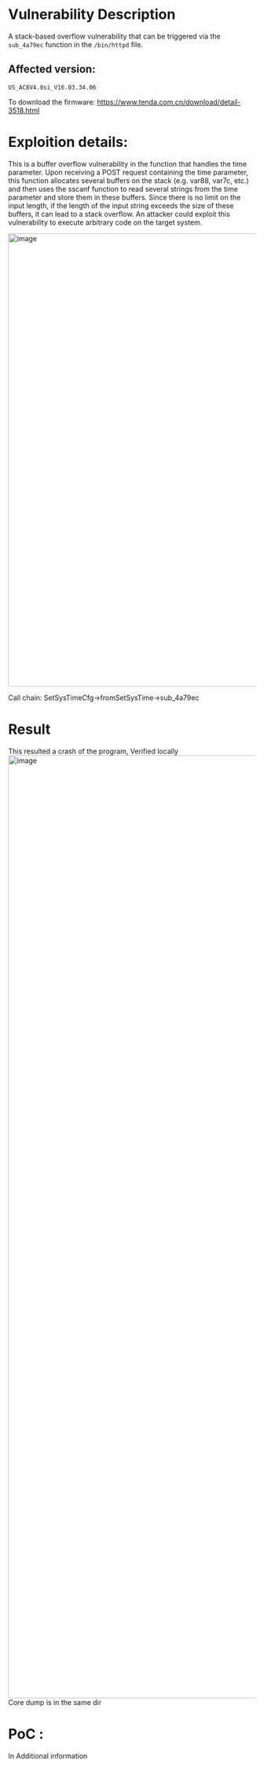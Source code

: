 # Vulnerability Description
A stack-based overflow vulnerability that can be triggered via the `sub_4a79ec` function in the `/bin/httpd` file.
## Affected version:
`US_AC8V4.0si_V16.03.34.06` 

To download the firmware: https://www.tenda.com.cn/download/detail-3518.html

# Exploition details:
This is a buffer overflow vulnerability in the function that handles the time parameter. Upon receiving a POST request containing the time parameter, this function allocates several buffers on the stack (e.g. var88, var7c, etc.) and then uses the sscanf function to read several strings from the time parameter and store them in these buffers. Since there is no limit on the input length, if the length of the input string exceeds the size of these buffers, it can lead to a stack overflow. An attacker could exploit this vulnerability to execute arbitrary code on the target system.

<img width="923" alt="image" src="https://github.com/DDizzzy79/Tenda-CVE/assets/72267897/4251fb83-b0c1-49a5-a447-f21fd2697246">
 
 Call chain: SetSysTimeCfg->fromSetSysTime->sub_4a79ec
 
# Result
This resulted a crash of the program, Verified locally
<img width="1920" alt="image" src="https://github.com/DDizzzy79/Tenda-CVE/assets/72267897/04caf3cf-0d88-41c7-84b5-1aa26c971f63">
Core dump is in the same dir


# PoC :
In Additional information
